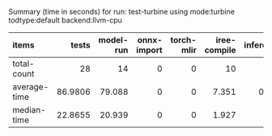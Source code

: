 Summary (time in seconds) for run: test-turbine using mode:turbine todtype:default backend:llvm-cpu

| items        |   tests |   model-run |   onnx-import |   torch-mlir |   iree-compile |   inference |
|:-------------|--------:|------------:|--------------:|-------------:|---------------:|------------:|
| total-count  | 28      |      14     |             0 |            0 |         10     |       9     |
| average-time | 86.9806 |      79.088 |             0 |            0 |          7.351 |       0.542 |
| median-time  | 22.8655 |      20.939 |             0 |            0 |          1.927 |       0     |
